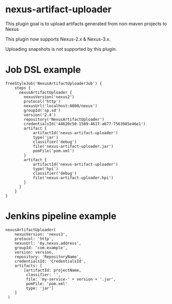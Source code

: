 # nexus-artifact-uploader

This plugin goal is to upload artifacts generated from non-maven projects to Nexus

This plugin now supports Nexus-2.x & Nexus-3.x.

Uploading snapshots is not supported by this plugin.

# Job DSL example

    freeStyleJob('NexusArtifactUploaderJob') {
        steps {
          nexusArtifactUploader {
            nexusVersion('nexus2')
            protocol('http')
            nexusUrl('localhost:8080/nexus')
            groupId('sp.sd')
            version('2.4')
            repository('NexusArtifactUploader')
            credentialsId('44620c50-1589-4617-a677-7563985e46e1')
            artifact {
                artifactId('nexus-artifact-uploader')
                type('jar')
                classifier('debug')
                file('nexus-artifact-uploader.jar')
                pomFile('pom.xml')
            }
            artifact {
                artifactId('nexus-artifact-uploader')
                type('hpi')
                classifier('debug')
                file('nexus-artifact-uploader.hpi')
            }
          }
        }
    }

# Jenkins pipeline example

    nexusArtifactUploader(
        nexusVersion: 'nexus3',
        protocol: 'http',
        nexusUrl: 'my.nexus.address',
        groupId: 'com.example',
        version: version,
        repository: 'RepositoryName',
        credentialsId: 'CredentialsId',
        artifacts: [
            [artifactId: projectName,
             classifier: '',
             file: 'my-service-' + version + '.jar',
             pomFile: 'pom.xml'
             type: 'jar']
        ]
     )
